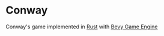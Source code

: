 # Conway
Conway's game implemented in [Rust](https://www.rust-lang.org/) with [Bevy Game Engine](https://github.com/bevyengine/bevy)
